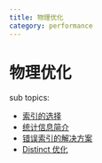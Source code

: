 ```yaml
---
title: 物理优化
category: performance
---
```


# 物理优化

sub topics:

- [索引的选择](/index-choose.md)
- [统计信息简介](/statistics.md)
- [错误索引的解决方案](/wrong-index-solution.md)
- [Distinct 优化](/agg-distinct-optimization.md)
